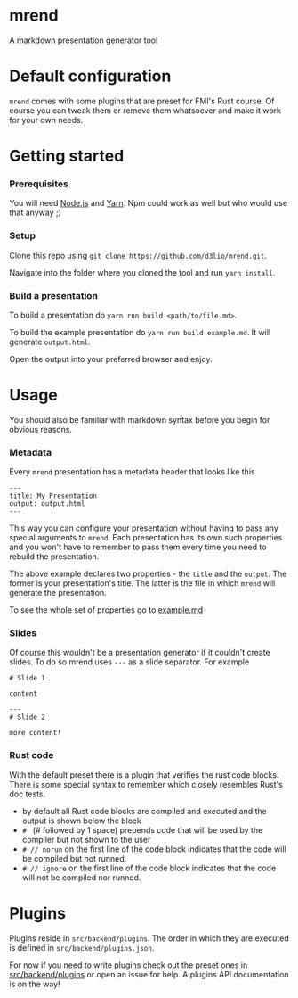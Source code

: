 # mrend

A markdown presentation generator tool

# Default configuration

`mrend` comes with some plugins that are preset for FMI's Rust course.
Of course you can tweak them or remove them whatsoever and make it work for your own needs.

# Getting started

### Prerequisites

You will need [Node.js](https://nodejs.org/) and [Yarn](https://yarnpkg.com/).
Npm could work as well but who would use that anyway ;)

### Setup

Clone this repo using `git clone https://github.com/d3lio/mrend.git`.

Navigate into the folder where you cloned the tool and run `yarn install`.

### Build a presentation

To build a presentation do `yarn run build <path/to/file.md>`.

To build the example presentation do `yarn run build example.md`. It will generate `output.html`.

Open the output into your preferred browser and enjoy.

# Usage

You should also be familiar with markdown syntax before you begin for obvious reasons.

### Metadata

Every `mrend` presentation has a metadata header that looks like this

```
---
title: My Presentation
output: output.html
---
```

This way you can configure your presentation without having to pass any special arguments to `mrend`.
Each presentation has its own such properties and you won't have to remember to pass them
every time you need to rebuild the presentation.

The above example declares two properties - the `title` and the `output`. The former is your
presentation's title. The latter is the file in which `mrend` will generate the presentation.

To see the whole set of properties go to [example.md](example.md)

### Slides

Of course this wouldn't be a presentation generator if it couldn't create slides.
To do so mrend uses `---` as a slide separator. For example

```
# Slide 1

content

---
# Slide 2

more content!
```

### Rust code

With the default preset there is a plugin that verifies the rust code blocks. There is some special
syntax to remember which closely resembles Rust's doc tests.

* by default all Rust code blocks are compiled and executed and the output is shown below the block
* `# ` (# followed by 1 space) prepends code that will be used by the compiler but not shown to the user
* `# // norun` on the first line of the code block indicates that the code will be compiled but not runned.
* `# // ignore` on the first line of the code block indicates that the code will not be compiled nor runned.

# Plugins

Plugins reside in `src/backend/plugins`. The order in which they are executed is defined in `src/backend/plugins.json`.

For now if you need to write plugins check out the preset ones in [src/backend/plugins](src/backend/plugins) or open an issue for help.
A plugins API documentation is on the way!
